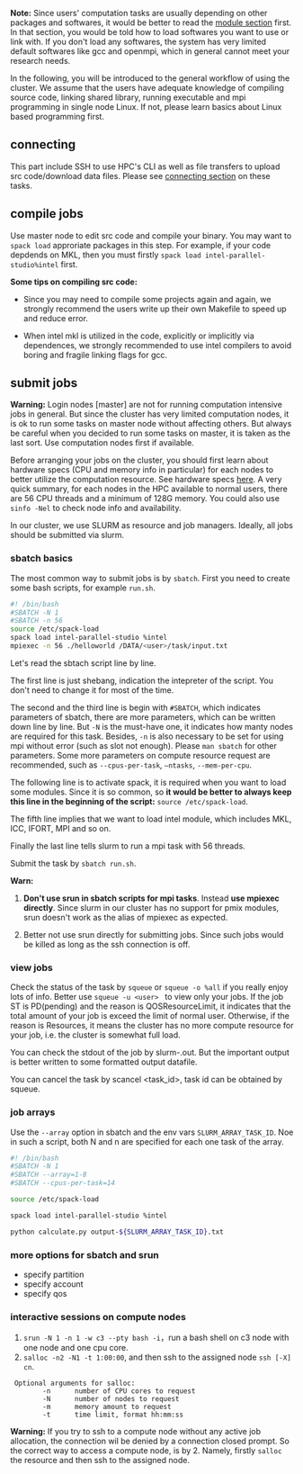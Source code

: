 **Note:** Since users' computation tasks are usually depending on other packages and softwares, it would be better to read the [module section](./module_spack.md) first. In that section, you would be told how to load softwares you want to use or link with. If you don't load any softwares, the system has very limited default softwares like gcc and openmpi, which in general cannot meet your research needs.

In the following, you will be introduced to the general workflow of using the cluster. We assume that the users have adequate knowledge of compiling source code, linking shared library, running executable and mpi programming  in single node Linux. If not, please learn basics about Linux based programming first.

## connecting

This part include SSH to use HPC's CLI as well as file transfers to upload src code/download data files. Please see [connecting section](./connecting.md) on these tasks.

## compile jobs

Use master node to edit src code and compile your binary. You may want to `spack load` approriate packages in this step. For example, if your code depdends on MKL, then you must firstly `spack load intel-parallel-studio%intel` first.

**Some tips on compiling src code:**

* Since you may need to compile some projects again and again, we strongly recommend the users write up their own Makefile to speed up and reduce error.


* When intel mkl is utilized in the code, explicitly or implicitly via dependences, we strongly recommended to use intel compilers to avoid boring and fragile linking flags for gcc.

## submit jobs

**Warning:** Login nodes [master] are not for running computation intensive jobs in general. But since the cluster has very limited computation nodes, it is ok to run some tasks on master node without affecting others. But always be careful when you decided to run some tasks on master, it is taken as the last sort. Use computation nodes first if available.

Before arranging your jobs on the cluster, you should first learn about hardware specs (CPU and memory info in particular) for each nodes to better utilize the computation resource. See hardware specs [here](../../administrators/hardwares/README.md). A very quick summary, for each nodes in the HPC available to normal users, there are 56 CPU threads and a minimum of 128G memory. You could also use `sinfo -Nel` to check node info and availability.

In our cluster, we use SLURM as resource and job managers. Ideally, all jobs should be submitted via slurm.

### sbatch basics

The most common way to submit jobs is by `sbatch`. First you need to create some bash scripts, for example `run.sh`.

```bash
#! /bin/bash
#SBATCH -N 1
#SBATCH -n 56
source /etc/spack-load
spack load intel-parallel-studio %intel
mpiexec -n 56 ./helloworld /DATA/<user>/task/input.txt
```

Let's read the sbtach script line by line.

The first line is just shebang, indication the intepreter of the script. You don't need to change it for most of the time.

The second and the third line is begin with `#SBATCH`, which indicates parameters of sbatch, there are more parameters, which can be written down line by line. But `-N` is the must-have one, it indicates how manty nodes are required for this task. Besides, `-n` is also necessary to be set for using mpi without error (such as slot not enough). Please `man sbatch` for other parameters. Some more parameters on compute resource request are recommended, such as `--cpus-per-task`, `—ntasks`, `--mem-per-cpu`.

The following line is to activate spack, it is required when you want to load some modules. Since it is so common, so **it would be better to always keep this line in the beginning of the script:** `source /etc/spack-load`.

The fifth line implies that we want to load intel module, which includes MKL, ICC, IFORT, MPI and so on.

Finally the last line tells slurm to run a mpi task with 56 threads.

Submit the task by `sbatch run.sh`.

**Warn:** 

1. **Don't use srun in sbatch scripts for mpi tasks**. Instead **use mpiexec directly**. Since slurm in our cluster has no support for pmix modules, srun doesn't work as the alias of mpiexec as expected.


2. Better not use srun directly for submitting jobs. Since such jobs would be killed as long as the ssh connection is off.

### view jobs

Check the status of the task by `squeue` or `squeue -o %all` if you really enjoy lots of info. Better use `squeue -u <user> ` to view only your jobs. If the job ST is PD(pending) and the reason is QOSResourceLimit, it indicates that the total amount of your job is exceed the limit of normal user. Otherwise, if the reason is Resources, it means the cluster has no more compute resource for your job, i.e. the cluster is somewhat full load.

You can check the stdout of the job by slurm-<jobid>.out. But the important output is better written to some formatted output datafile.

You can cancel the task by scancel <task_id>, task id can be obtained by squeue.


### job arrays

Use the `--array` option in sbatch and the env vars `SLURM_ARRAY_TASK_ID`. Noe in such a script, both N and n are specified for each one task of the array.

```bash
#! /bin/bash
#SBATCH -N 1
#SBATCH --array=1-8
#SBATCH --cpus-per-task=14

source /etc/spack-load

spack load intel-parallel-studio %intel

python calculate.py output-${SLURM_ARRAY_TASK_ID}.txt
```

### more options for sbatch and srun

* specify partition
* specify account
* specify qos

### interactive sessions on compute nodes

1. `srun -N 1 -n 1 -w c3 --pty bash -i`，run a bash shell on c3 node with one node and one cpu core.
2. `salloc -n2 -N1 -t 1:00:00`, and then ssh to the assigned node `ssh [-X] cn`.

```
 Optional arguments for salloc:
        -n      number of CPU cores to request 
        -N      number of nodes to request
        -m      memory amount to request
        -t      time limit, format hh:mm:ss
```

**Warning:** If you try to ssh to a compute node without any active job allocation, the connection wil be denied by a connection closed prompt. So the correct way to access a compute node, is by 2. Namely, firstly `salloc` the resource and then ssh to the assigned node.
